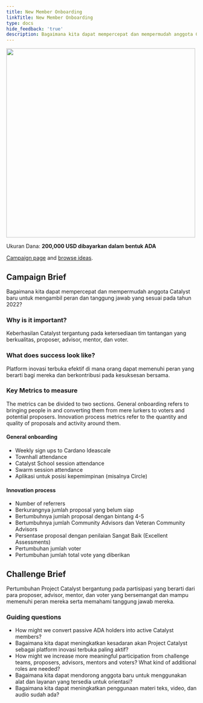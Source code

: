 ```yaml
---
title: New Member Onboarding
linkTitle: New Member Onboarding
type: docs
hide_feedback: 'true'
description: Bagaimana kita dapat mempercepat dan mempermudah anggota Catalyst baru untuk mengambil peran dan tanggung jawab yang sesuai pada tahun 2022?
---
```


<img src="https://cardano.ideascale.com/community-library/accounts/93/936143/Public/18-New-Member-Onboarding-16fc23.png" style="width:500px;height500px">

Ukuran Dana: **200,000 USD dibayarkan dalam bentuk ADA**

[Campaign page](https://cardano.ideascale.com/c/idea/382639) and [browse ideas](https://cardano.ideascale.com/c/campaigns/26450/stage/all/ideas/unspecified).

## Campaign Brief

Bagaimana kita dapat mempercepat dan mempermudah anggota Catalyst baru untuk mengambil peran dan tanggung jawab yang sesuai pada tahun 2022?

### Why is it important?

Keberhasilan Catalyst tergantung pada ketersediaan tim tantangan yang berkualitas, proposer, advisor, mentor, dan voter.

### What does success look like?

Platform inovasi terbuka efektif di mana orang dapat memenuhi peran yang berarti bagi mereka dan berkontribusi pada kesuksesan bersama.

### Key Metrics to measure

The metrics can be divided to two sections. General onboarding refers to bringing people in and converting them from mere lurkers to voters and potential proposers. Innovation process metrics refer to the quantity and quality of proposals and activity around them.

#### General onboarding

- Weekly sign ups to Cardano Ideascale
- Townhall attendance
- Catalyst School session attendance
- Swarm session attendance
- Aplikasi untuk posisi kepemimpinan (misalnya Circle)

#### Innovation process

- Number of referrers
- Berkurangnya jumlah proposal yang belum siap
- Bertumbuhnya jumlah proposal dengan bintang 4-5
- Bertumbuhnya jumlah Community Advisors dan Veteran Community Advisors
- Persentase proposal dengan penilaian Sangat Baik (Excellent Assessments)
- Pertumbuhan jumlah voter
- Pertumbuhan jumlah total vote yang diberikan

## Challenge Brief

Pertumbuhan Project Catalyst bergantung pada partisipasi yang berarti dari para proposer, advisor, mentor, dan voter yang bersemangat dan mampu memenuhi peran mereka serta memahami tanggung jawab mereka.

### Guiding questions

- How might we convert passive ADA holders into active Catalyst members?
- Bagaimana kita dapat meningkatkan kesadaran akan Project Catalyst sebagai platform inovasi terbuka paling aktif?
- How might we increase more meaningful participation from challenge teams, proposers, advisors, mentors and voters? What kind of additional roles are needed?
- Bagaimana kita dapat mendorong anggota baru untuk menggunakan alat dan layanan yang tersedia untuk orientasi?
- Bagaimana kita dapat meningkatkan penggunaan materi teks, video, dan audio sudah ada?
